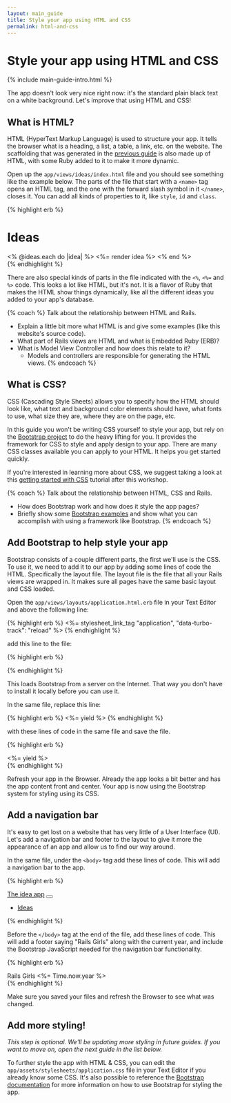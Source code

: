 ```yaml
---
layout: main_guide
title: Style your app using HTML and CSS
permalink: html-and-css
---
```


# Style your app using HTML and CSS

{% include main-guide-intro.html %}

The app doesn't look very nice right now: it's the standard plain black text on a white background. Let's improve that using HTML and CSS!

## What is HTML?

HTML (HyperText Markup Language) is used to structure your app. It tells the browser what is a heading, a list, a table, a link, etc. on the website. The scaffolding that was generated in the [previous guide](/app) is also made up of HTML, with some Ruby added to it to make it more dynamic.

Open up the `app/views/ideas/index.html` file and you should see something like the example below. The parts of the file that start with a `<name>` tag opens an HTML tag, and the one with the forward slash symbol in it `</name>`, closes it. You can add all kinds of properties to it, like `style`, `id` and `class`.

{% highlight erb %}
<h1>Ideas</h1>

<div id="ideas">
  <% @ideas.each do |idea| %>
    <%= render idea %>
  <% end %>
</div>
{% endhighlight %}

There are also special kinds of parts in the file indicated with the `<%`, `<%=` and `%>` code. This looks a lot like HTML, but it's not. It is a flavor of Ruby that makes the HTML show things dynamically, like all the different ideas you added to your app's database.

{% coach %}
Talk about the relationship between HTML and Rails.

- Explain a little bit more what HTML is and give some examples (like this website's source code).
- What part of Rails views are HTML and what is Embedded Ruby (ERB)?
- What is Model View Controller and how does this relate to it?
    - Models and controllers are responsible for generating the HTML views.
{% endcoach %}

## What is CSS?

CSS (Cascading Style Sheets) allows you to specify how the HTML should look like, what text and background color elements should have, what fonts to use, what size they are, where they are on the page, etc.

In this guide you won't be writing CSS yourself to style your app, but rely on the [Bootstrap project][Bootstrap] to do the heavy lifting for you. It provides the framework for CSS to style and apply design to your app. There are many CSS classes available you can apply to your HTML. It helps you get started quickly.

If you're interested in learning more about CSS, we suggest taking a look at this [getting started with CSS](https://developer.mozilla.org/en-US/docs/Learn/CSS/First_steps/Getting_started) tutorial after this workshop.

[Bootstrap]: https://getbootstrap.com

{% coach %}
Talk about the relationship between HTML, CSS and Rails.

- How does Bootstrap work and how does it style the app pages?
- Briefly show some [Bootstrap examples](https://getbootstrap.com/docs/5.2/examples/) and show what you can accomplish with using a framework like Bootstrap.
{% endcoach %}

## Add Bootstrap to help style your app

Bootstrap consists of a couple different parts, the first we'll use is the CSS. To use it, we need to add it to our app by adding some lines of code the HTML. Specifically the layout file. The layout file is the file that all your Rails views are wrapped in. It makes sure all pages have the same basic layout and CSS loaded.

Open the `app/views/layouts/application.html.erb` file in your Text Editor and above the following line:

{% highlight erb %}
<%= stylesheet_link_tag "application", "data-turbo-track": "reload" %>
{% endhighlight %}

add this line to the file:

{% highlight erb %}
<link href="https://cdn.jsdelivr.net/npm/bootstrap@5.2.3/dist/css/bootstrap.min.css" rel="stylesheet" integrity="sha384-rbsA2VBKQhggwzxH7pPCaAqO46MgnOM80zW1RWuH61DGLwZJEdK2Kadq2F9CUG65" crossorigin="anonymous">
{% endhighlight %}

This loads Bootstrap from a server on the Internet. That way you don't have to install it locally before you can use it.

In the same file, replace this line:

{% highlight erb %}
<%= yield %>
{% endhighlight %}

with these lines of code in the same file and save the file.

{% highlight erb %}
<div class="container">
  <%= yield %>
</div>
{% endhighlight %}


Refresh your app in the Browser. Already the app looks a bit better and has the app content front and center. Your app is now using the Bootstrap system for styling using its CSS.

## Add a navigation bar

It's easy to get lost on a website that has very little of a User Interface (UI). Let's add a navigation bar and footer to the layout to give it more the appearance of an app and allow us to find our way around.

In the same file, under the `<body>` tag add these lines of code. This will add a navigation bar to the app.

{% highlight erb %}
<nav class="navbar navbar-expand-lg navbar-dark bg-primary">
  <div class="container-fluid">
    <a class="navbar-brand" href="/">The idea app</a>
    <button class="navbar-toggler" type="button" data-bs-toggle="collapse" data-bs-target="#navbarSupportedContent" aria-controls="navbarSupportedContent" aria-expanded="false" aria-label="Toggle navigation">
      <span class="navbar-toggler-icon"></span>
    </button>
    <div class="collapse navbar-collapse" id="navbarSupportedContent">
      <ul class="navbar-nav me-auto mb-2 mb-lg-0">
        <li class="nav-item">
          <a class="nav-link <%= 'active' if current_page?(controller: 'ideas') %>" href="/ideas">Ideas</a>
        </li>
      </ul>
    </div>
  </div>
</nav>
{% endhighlight %}

Before the `</body>` tag at the end of the file, add these lines of code. This will add a footer saying "Rails Girls" along with the current year, and include the Bootstrap JavaScript needed for the navigation bar functionality.

{% highlight erb %}
<footer class="mt-5 text-center">
  <div class="container">
    Rails Girls <%= Time.now.year %>
  </div>
</footer>
<script src="https://cdn.jsdelivr.net/npm/bootstrap@5.2.3/dist/js/bootstrap.bundle.min.js" integrity="sha384-kenU1KFdBIe4zVF0s0G1M5b4hcpxyD9F7jL+jjXkk+Q2h455rYXK/7HAuoJl+0I4" crossorigin="anonymous"></script>
{% endhighlight %}

Make sure you saved your files and refresh the Browser to see what was changed.

## Add more styling!

_This step is optional. We'll be updating more styling in future guides. If you want to move on, open the next guide in the list below._

To further style the app with HTML & CSS, you can edit the `app/assets/stylesheets/application.css` file in your Text Editor if you already know some CSS. It's also possible to reference the [Bootstrap documentation](https://getbootstrap.com/docs/5.2/getting-started/introduction/) for more information on how to use Bootstrap for styling the app.
